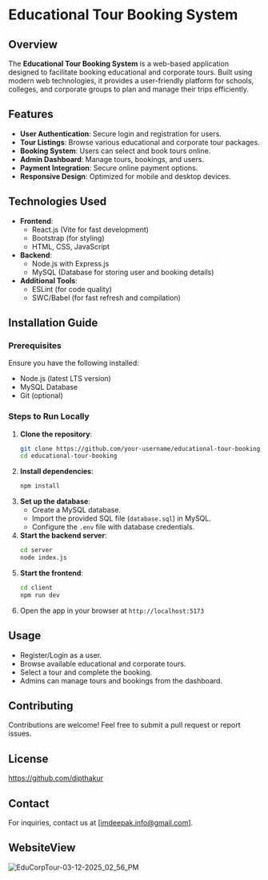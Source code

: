 # Educational Tour Booking System

## Overview
The **Educational Tour Booking System** is a web-based application designed to facilitate booking educational and corporate tours. Built using modern web technologies, it provides a user-friendly platform for schools, colleges, and corporate groups to plan and manage their trips efficiently.

## Features
- **User Authentication**: Secure login and registration for users.
- **Tour Listings**: Browse various educational and corporate tour packages.
- **Booking System**: Users can select and book tours online.
- **Admin Dashboard**: Manage tours, bookings, and users.
- **Payment Integration**: Secure online payment options.
- **Responsive Design**: Optimized for mobile and desktop devices.

## Technologies Used
- **Frontend**:
  - React.js (Vite for fast development)
  - Bootstrap (for styling)
  - HTML, CSS, JavaScript
- **Backend**:
  - Node.js with Express.js
  - MySQL (Database for storing user and booking details)
- **Additional Tools**:
  - ESLint (for code quality)
  - SWC/Babel (for fast refresh and compilation)

## Installation Guide
### Prerequisites
Ensure you have the following installed:
- Node.js (latest LTS version)
- MySQL Database
- Git (optional)

### Steps to Run Locally
1. **Clone the repository**:
   ```bash
   git clone https://github.com/your-username/educational-tour-booking.git
   cd educational-tour-booking
   ```
2. **Install dependencies**:
   ```bash
   npm install
   ```
3. **Set up the database**:
   - Create a MySQL database.
   - Import the provided SQL file (`database.sql`) in MySQL.
   - Configure the `.env` file with database credentials.
4. **Start the backend server**:
   ```bash
   cd server
   node index.js
   ```
5. **Start the frontend**:
   ```bash
   cd client
   npm run dev
   ```
6. Open the app in your browser at `http://localhost:5173`

## Usage
- Register/Login as a user.
- Browse available educational and corporate tours.
- Select a tour and complete the booking.
- Admins can manage tours and bookings from the dashboard.

## Contributing
Contributions are welcome! Feel free to submit a pull request or report issues.

## License
https://github.com/dipthakur

## Contact
For inquiries, contact us at [imdeepak.info@gmail.com].

## WebsiteView
![EduCorpTour-03-12-2025_02_56_PM](https://github.com/user-attachments/assets/a578e656-2ade-4267-b908-0517ca2d4cb0)

